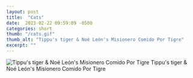 ```yaml
---
layout: post
title:  "Cats"
date:  2023-02-22 09:59:09 -0500
categories: short
thumb: "/cats.gif"
thumb_alt: "Tippu's tiger & Noé León's Misionero Comido Por Tigre"
excerpt: ""
---
```



![Tippu's tiger & Noé León's Misionero Comido Por Tigre](/fieldnotes/assets/images/cats.gif)
<span>Tippu's tiger & Noé León's Misionero Comido Por Tigre</span>